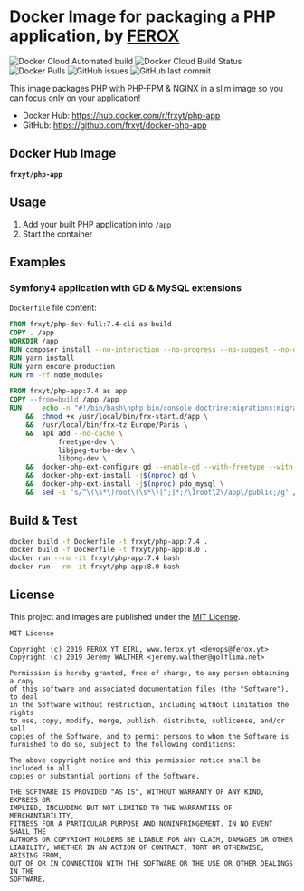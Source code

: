 # Docker Image for packaging a PHP application, by [FEROX](https://ferox.yt)

![Docker Cloud Automated build](https://img.shields.io/docker/cloud/automated/frxyt/php-app.svg)
![Docker Cloud Build Status](https://img.shields.io/docker/cloud/build/frxyt/php-app.svg)
![Docker Pulls](https://img.shields.io/docker/pulls/frxyt/php-app.svg)
![GitHub issues](https://img.shields.io/github/issues/frxyt/docker-php-app.svg)
![GitHub last commit](https://img.shields.io/github/last-commit/frxyt/docker-php-app.svg)

This image packages PHP with PHP-FPM & NGINX in a slim image so you can focus only on your application!

* Docker Hub: https://hub.docker.com/r/frxyt/php-app
* GitHub: https://github.com/frxyt/docker-php-app

## Docker Hub Image

**`frxyt/php-app`**

## Usage

1. Add your built PHP application into `/app`
1. Start the container

## Examples

### Symfony4 application with GD & MySQL extensions

`Dockerfile` file content:

```Dockerfile
FROM frxyt/php-dev-full:7.4-cli as build
COPY . /app
WORKDIR /app
RUN composer install --no-interaction --no-progress --no-suggest --no-dev --optimize-autoloader
RUN yarn install
RUN yarn encore production
RUN rm -rf node_modules

FROM frxyt/php-app:7.4 as app
COPY --from=build /app /app
RUN     echo -n "#!/bin/bash\nphp bin/console doctrine:migrations:migrate -n" > /usr/local/bin/frx-start.d/app \
    &&  chmod +x /usr/local/bin/frx-start.d/app \
    &&  /usr/local/bin/frx-tz Europe/Paris \
    &&  apk add --no-cache \
            freetype-dev \
            libjpeg-turbo-dev \
            libpng-dev \
    &&  docker-php-ext-configure gd --enable-gd --with-freetype --with-jpeg \
    &&  docker-php-ext-install -j$(nproc) gd \
    &&  docker-php-ext-install -j$(nproc) pdo_mysql \
    &&  sed -i 's/^\(\s*\)root\(\s*\)[^;]*;/\1root\2\/app\/public;/g' /etc/nginx/conf.d/default.conf
```

## Build & Test

```sh
docker build -f Dockerfile -t frxyt/php-app:7.4 .
docker build -f Dockerfile -t frxyt/php-app:8.0 .
docker run --rm -it frxyt/php-app:7.4 bash
docker run --rm -it frxyt/php-app:8.0 bash
```

## License

This project and images are published under the [MIT License](LICENSE).

```
MIT License

Copyright (c) 2019 FEROX YT EIRL, www.ferox.yt <devops@ferox.yt>
Copyright (c) 2019 Jérémy WALTHER <jeremy.walther@golflima.net>

Permission is hereby granted, free of charge, to any person obtaining a copy
of this software and associated documentation files (the "Software"), to deal
in the Software without restriction, including without limitation the rights
to use, copy, modify, merge, publish, distribute, sublicense, and/or sell
copies of the Software, and to permit persons to whom the Software is
furnished to do so, subject to the following conditions:

The above copyright notice and this permission notice shall be included in all
copies or substantial portions of the Software.

THE SOFTWARE IS PROVIDED "AS IS", WITHOUT WARRANTY OF ANY KIND, EXPRESS OR
IMPLIED, INCLUDING BUT NOT LIMITED TO THE WARRANTIES OF MERCHANTABILITY,
FITNESS FOR A PARTICULAR PURPOSE AND NONINFRINGEMENT. IN NO EVENT SHALL THE
AUTHORS OR COPYRIGHT HOLDERS BE LIABLE FOR ANY CLAIM, DAMAGES OR OTHER
LIABILITY, WHETHER IN AN ACTION OF CONTRACT, TORT OR OTHERWISE, ARISING FROM,
OUT OF OR IN CONNECTION WITH THE SOFTWARE OR THE USE OR OTHER DEALINGS IN THE
SOFTWARE.
```